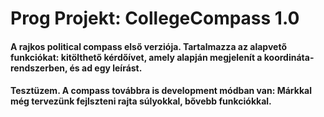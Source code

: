 # Prog Projekt: CollegeCompass 1.0
#### A rajkos political compass első verziója. Tartalmazza az alapvető funkciókat: kitölthető kérdőívet, amely alapján megjelenít a koordináta-rendszerben, és ad egy leírást.
#### Tesztüzem. A compass továbbra is development módban van: Márkkal még tervezünk fejlszteni rajta súlyokkal, bővebb funkciókkal. 
